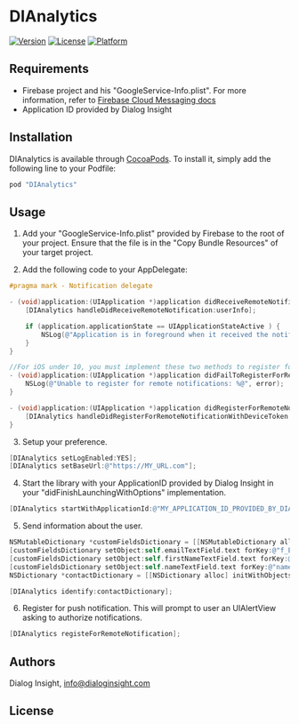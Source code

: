 # DIAnalytics

[![Version](https://img.shields.io/cocoapods/v/DIAnalytics.svg?style=flat)](http://cocoapods.org/pods/DIAnalytics)
[![License](https://img.shields.io/cocoapods/l/DIAnalytics.svg?style=flat)](http://cocoapods.org/pods/DIAnalytics)
[![Platform](https://img.shields.io/cocoapods/p/DIAnalytics.svg?style=flat)](http://cocoapods.org/pods/DIAnalytics)

## Requirements

- Firebase project and his "GoogleService-Info.plist". For more information, refer to [Firebase Cloud Messaging docs][1]
- Application ID provided by Dialog Insight

## Installation

DIAnalytics is available through [CocoaPods](http://cocoapods.org). To install
it, simply add the following line to your Podfile:

```ruby
pod "DIAnalytics"
```

## Usage

1. Add your "GoogleService-Info.plist" provided by Firebase to the root of your project. Ensure that the file is in the "Copy Bundle Resources" of your target project.  

2. Add the following code to your AppDelegate:

```objective-c
#pragma mark - Notification delegate

- (void)application:(UIApplication *)application didReceiveRemoteNotification:(NSDictionary *)userInfo {
    [DIAnalytics handleDidReceiveRemoteNotification:userInfo];

    if (application.applicationState == UIApplicationStateActive ) {
        NSLog(@"Application is in foreground when it received the notification, application should handle display of notification.");
    }
}

//For iOS under 10, you must implement these two methods to register for a token
- (void)application:(UIApplication *)application didFailToRegisterForRemoteNotificationsWithError:(NSError *)error {
    NSLog(@"Unable to register for remote notifications: %@", error);
}

- (void)application:(UIApplication *)application didRegisterForRemoteNotificationsWithDeviceToken:(NSData *)deviceToken {
    [DIAnalytics handleDidRegisterForRemoteNotificationWithDeviceToken:deviceToken];
}

```

3. Setup your preference.
```objective-c
[DIAnalytics setLogEnabled:YES];
[DIAnalytics setBaseUrl:@"https://MY_URL.com"];
```

4. Start the library with your ApplicationID provided by Dialog Insight in your "didFinishLaunchingWithOptions" implementation.

```objective-c
[DIAnalytics startWithApplicationId:@"MY_APPLICATION_ID_PROVIDED_BY_DIALOG_INSIGHT" withLaunchOptions:launchOptions];
```

5. Send information about the user.
```objective-c
NSMutableDictionary *customFieldsDictionary = [[NSMutableDictionary alloc] init];
[customFieldsDictionary setObject:self.emailTextField.text forKey:@"f_EMail"];
[customFieldsDictionary setObject:self.firstNameTextField.text forKey:@"first_name"];
[customFieldsDictionary setObject:self.nameTextField.text forKey:@"name"];
NSDictionary *contactDictionary = [[NSDictionary alloc] initWithObjectsAndKeys:customFieldsDictionary, @"contact", nil];

[DIAnalytics identify:contactDictionary];
```

6. Register for push notification. This will prompt to user an UIAlertView asking to authorize notifications.
```objective-c
[DIAnalytics registeForRemoteNotification];
```

## Authors

Dialog Insight, info@dialoginsight.com

## License

[1]: https://firebase.google.com/docs/cloud-messaging/

